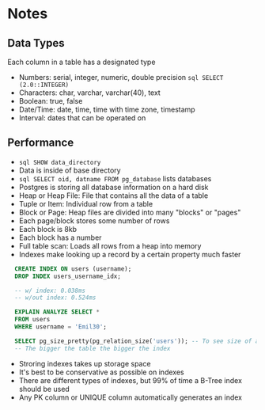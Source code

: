 # Notes

## Data Types

Each column in a table has a designated type

- Numbers: serial, integer, numeric, double precision `sql SELECT (2.0::INTEGER)`
- Characters: char, varchar, varchar(40), text
- Boolean: true, false
- Date/Time: date, time, time with time zone, timestamp
- Interval: dates that can be operated on

## Performance

- `sql SHOW data_directory`
- Data is inside of base directory
- `sql SELECT oid, datname FROM pg_database` lists databases
- Postgres is storing all database information on a hard disk
- Heap or Heap File: File that contains all the data of a table
- Tuple or Item: Individual row from a table
- Block or Page: Heap files are divided into many "blocks" or "pages"
- Each page/block stores some number of rows
- Each block is 8kb
- Each block has a number
- Full table scan: Loads all rows from a heap into memory
- Indexes make looking up a record by a certain property much faster

```sql
  CREATE INDEX ON users (username);
  DROP INDEX users_username_idx;

  -- w/ index: 0.038ms
  -- w/out index: 0.524ms

  EXPLAIN ANALYZE SELECT *
  FROM users
  WHERE username = 'Emil30';

  SELECT pg_size_pretty(pg_relation_size('users')); -- To see size of a table
  -- The bigger the table the bigger the index
```

- Stroring indexes takes up storage space
- It's best to be conservative as possible on indexes
- There are different types of indexes, but 99% of time a B-Tree index should be used
- Any PK column or UNIQUE column automatically generates an index
